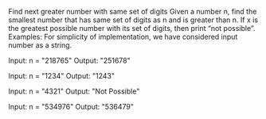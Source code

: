 Find next greater number with same set of digits
Given a number n, find the smallest number that has same set of digits as n and is greater than n. If x is the greatest possible number with its set of digits, then print “not possible”.
Examples:
For simplicity of implementation, we have considered input number as a string.

Input:  n = "218765"
Output: "251678"

Input:  n = "1234"
Output: "1243"

Input: n = "4321"
Output: "Not Possible"

Input: n = "534976"
Output: "536479"